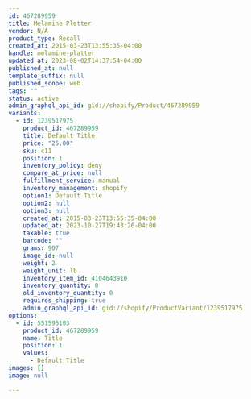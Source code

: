 ```yaml
---
id: 467289959
title: Melamine Platter
vendor: N/A
product_type: Recall
created_at: 2015-03-23T13:55:35-04:00
handle: melamine-platter
updated_at: 2023-08-02T14:37:54-04:00
published_at: null
template_suffix: null
published_scope: web
tags: ""
status: active
admin_graphql_api_id: gid://shopify/Product/467289959
variants:
  - id: 1239517975
    product_id: 467289959
    title: Default Title
    price: "25.00"
    sku: c11
    position: 1
    inventory_policy: deny
    compare_at_price: null
    fulfillment_service: manual
    inventory_management: shopify
    option1: Default Title
    option2: null
    option3: null
    created_at: 2015-03-23T13:55:35-04:00
    updated_at: 2023-10-27T19:43:26-04:00
    taxable: true
    barcode: ""
    grams: 907
    image_id: null
    weight: 2
    weight_unit: lb
    inventory_item_id: 4104643910
    inventory_quantity: 0
    old_inventory_quantity: 0
    requires_shipping: true
    admin_graphql_api_id: gid://shopify/ProductVariant/1239517975
options:
  - id: 551595103
    product_id: 467289959
    name: Title
    position: 1
    values:
      - Default Title
images: []
image: null

---
```


